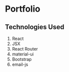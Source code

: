 <h1> Portfolio </h1>

<h2>Technologies Used</h2>
<ol>
  <li>React</li>
  <li>JSX</li>
  <li>React Router</li>
  <li>material-ui</li>
  <li>Bootstrap</li>
  <li>email-js</li>
</ol>
